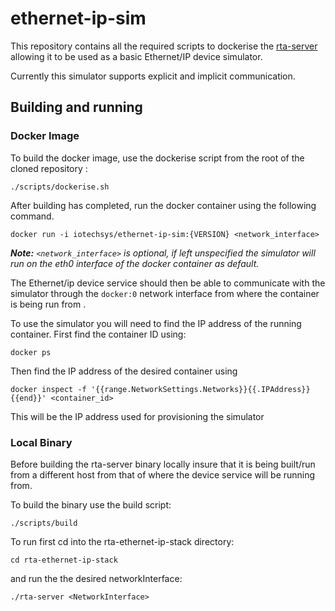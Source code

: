 # ethernet-ip-sim

This repository contains all the required scripts to dockerise the
[rta-server](https://github.com/IOTechSystems/rta-ethernet-ip-stack/tree/rta-server) allowing it to be used as a 
basic Ethernet/IP device simulator.

Currently this simulator supports explicit and implicit communication.

## Building and running 

### Docker Image
To build the docker image, use the dockerise script from the root of the cloned 
repository :

```
./scripts/dockerise.sh
```

After building has completed, run the docker container using the following command.

```
docker run -i iotechsys/ethernet-ip-sim:{VERSION} <network_interface> 
```

  ***Note:** <code><network_interface></code>
  is optional, if left unspecified the 
simulator will run on the eth0 interface of the docker container as default.*

The Ethernet/ip device service should then be able to communicate with the 
simulator through the <code>docker:0</code> network interface from where the container is being run from .

To use the simulator you will need to find the IP address of the running container. First find the container ID using: 

```
docker ps
```

Then find the IP address of the desired container using 

```
docker inspect -f '{{range.NetworkSettings.Networks}}{{.IPAddress}}{{end}}' <container_id>
```

This will be the IP address used for provisioning the simulator

### Local Binary

Before building the rta-server binary locally insure that it is being built/run from a 
different host from that of where the device service will be running from. 

To build the binary use the build script:

``` 
./scripts/build 
```

To run first cd into the rta-ethernet-ip-stack directory:

``` 
cd rta-ethernet-ip-stack 
```

and run the the desired networkInterface:

```
./rta-server <NetworkInterface>
```

